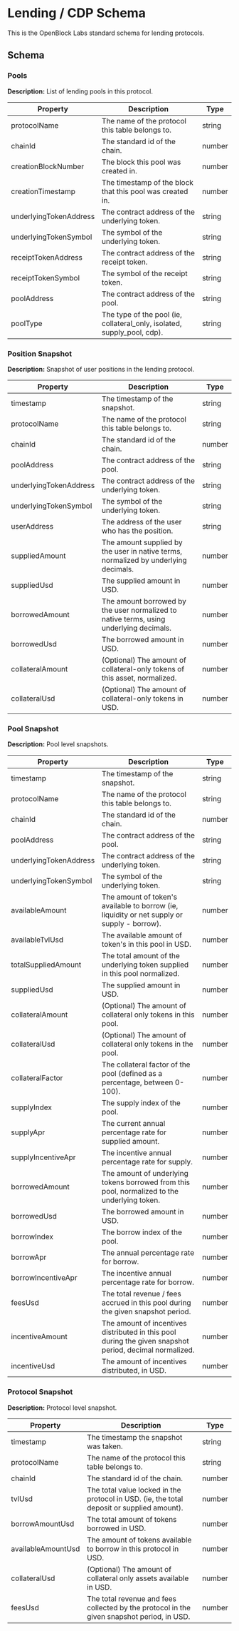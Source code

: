# Lending / CDP Schema

This is the OpenBlock Labs standard schema for lending protocols.

## Schema

### Pools

**Description:** List of lending pools in this protocol.

| Property              | Description                                                       | Type   |
|-----------------------|-------------------------------------------------------------------|--------|
| protocolName          | The name of the protocol this table belongs to.                   | string |
| chainId               | The standard id of the chain.                                     | number |
| creationBlockNumber   | The block this pool was created in.                               | number |
| creationTimestamp     | The timestamp of the block that this pool was created in.         | number |
| underlyingTokenAddress| The contract address of the underlying token.                     | string |
| underlyingTokenSymbol | The symbol of the underlying token.                               | string |
| receiptTokenAddress   | The contract address of the receipt token.                        | string |
| receiptTokenSymbol    | The symbol of the receipt token.                                  | string |
| poolAddress           | The contract address of the pool.                                 | string |
| poolType              | The type of the pool (ie, collateral_only, isolated, supply_pool, cdp). | string |

### Position Snapshot

**Description:** Snapshot of user positions in the lending protocol.

| Property               | Description                                                                                  | Type   |
|------------------------|----------------------------------------------------------------------------------------------|--------|
| timestamp              | The timestamp of the snapshot.                                                               | string |
| protocolName           | The name of the protocol this table belongs to.                                              | string |
| chainId                | The standard id of the chain.                                                                | number |
| poolAddress            | The contract address of the pool.                                                            | string |
| underlyingTokenAddress | The contract address of the underlying token.                                                | string |
| underlyingTokenSymbol  | The symbol of the underlying token.                                                          | string |
| userAddress            | The address of the user who has the position.                                                | string |
| suppliedAmount         | The amount supplied by the user in native terms, normalized by underlying decimals.          | number |
| suppliedUsd            | The supplied amount in USD.                                                                  | number |
| borrowedAmount         | The amount borrowed by the user normalized to native terms, using underlying decimals.       | number |
| borrowedUsd            | The borrowed amount in USD.                                                                  | number |
| collateralAmount       | (Optional) The amount of collateral-only tokens of this asset, normalized.                   | number |
| collateralUsd          | (Optional) The amount of collateral-only tokens in USD.                                       | number |

### Pool Snapshot

**Description:** Pool level snapshots.

| Property               | Description                                                                                  | Type   |
|------------------------|----------------------------------------------------------------------------------------------|--------|
| timestamp              | The timestamp of the snapshot.                                                               | string |
| protocolName           | The name of the protocol this table belongs to.                                              | string |
| chainId                | The standard id of the chain.                                                                | number |
| poolAddress            | The contract address of the pool.                                                            | string |
| underlyingTokenAddress | The contract address of the underlying token.                                                | string |
| underlyingTokenSymbol  | The symbol of the underlying token.                                                          | string |
| availableAmount        | The amount of token's available to borrow (ie, liquidity or net supply or supply - borrow).  | number |
| availableTvlUsd        | The available amount of token's in this pool in USD.                                         | number |
| totalSuppliedAmount    | The total amount of the underlying token supplied in this pool normalized.                   | number |
| suppliedUsd            | The supplied amount in USD.                                                                  | number |
| collateralAmount       | (Optional) The amount of collateral only tokens in this pool.                                | number |
| collateralUsd          | (Optional) The amount of collateral only tokens in the pool.                                 | number |
| collateralFactor       | The collateral factor of the pool (defined as a percentage, between 0-100).                  | number |
| supplyIndex            | The supply index of the pool.                                                                | number |
| supplyApr              | The current annual percentage rate for supplied amount.                                      | number |
| supplyIncentiveApr     | The incentive annual percentage rate for supply.                                             | number |
| borrowedAmount         | The amount of underlying tokens borrowed from this pool, normalized to the underlying token. | number |
| borrowedUsd            | The borrowed amount in USD.                                                                  | number |
| borrowIndex            | The borrow index of the pool.                                                                | number |
| borrowApr              | The annual percentage rate for borrow.                                                       | number |
| borrowIncentiveApr     | The incentive annual percentage rate for borrow.                                             | number |
| feesUsd                | The total revenue / fees accrued in this pool during the given snapshot period.              | number |
| incentiveAmount        | The amount of incentives distributed in this pool during the given snapshot period, decimal normalized. | number |
| incentiveUsd           | The amount of incentives distributed, in USD.                                                | number |

### Protocol Snapshot

**Description:** Protocol level snapshot.

| Property               | Description                                                                                  | Type   |
|------------------------|----------------------------------------------------------------------------------------------|--------|
| timestamp              | The timestamp the snapshot was taken.                                                        | string |
| protocolName           | The name of the protocol this table belongs to.                                              | string |
| chainId                | The standard id of the chain.                                                                | number |
| tvlUsd                 | The total value locked in the protocol in USD. (ie, the total deposit or supplied amount).   | number |
| borrowAmountUsd        | The total amount of tokens borrowed in USD.                                                  | number |
| availableAmountUsd     | The amount of tokens available to borrow in this protocol in USD.                            | number |
| collateralUsd          | (Optional) The amount of collateral only assets available in USD.                            | number |
| feesUsd                | The total revenue and fees collected by the protocol in the given snapshot period, in USD.   | number |
